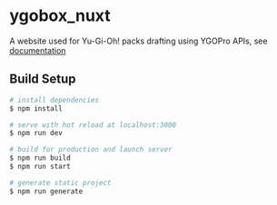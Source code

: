 # ygobox_nuxt

A website used for Yu-Gi-Oh! packs drafting using YGOPro APIs, see [documentation](https://db.ygoprodeck.com/api-guide/)

## Build Setup

```bash
# install dependencies
$ npm install

# serve with hot reload at localhost:3000
$ npm run dev

# build for production and launch server
$ npm run build
$ npm run start

# generate static project
$ npm run generate
```
